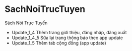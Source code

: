# SachNoiTrucTuyen
Sách Nói Trực Tuyến
* Update_1_4
Thêm trang giới thiệu, đăng nhập, đăng xuất
* Update_1_4_5
Sửa lại trang thông báo theo app update
* Update_1_5
Thêm tab cộng đồng (app update)


